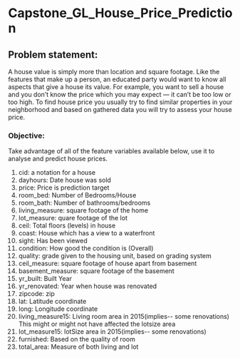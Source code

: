 # Capstone_GL_House_Price_Prediction

## Problem statement:
A house value is simply more than location and square footage. Like the features that make up a person, an educated party would want to know all aspects that give a house its value. For example, you want to sell a house and you don’t know the price which you may expect — it can’t be too low or too high. To find house price you usually try to find similar properties in your neighborhood and based on gathered data you will try to assess your house price.
### Objective:
Take advantage of all of the feature variables available below, use it to analyse and predict house prices. 
1. cid: a notation for a house
2. dayhours: Date house was sold
3. price: Price is prediction target
4. room_bed: Number of Bedrooms/House
5. room_bath: Number of bathrooms/bedrooms
6. living_measure: square footage of the home
7. lot_measure: quare footage of the lot
8. ceil: Total floors (levels) in house
9. coast: House which has a view to a waterfront
10. sight: Has been viewed
11. condition: How good the condition is (Overall)
12. quality: grade given to the housing unit, based on grading system
13. ceil_measure: square footage of house apart from basement
14. basement_measure: square footage of the basement
15. yr_built: Built Year
16. yr_renovated: Year when house was renovated
17. zipcode: zip
18. lat: Latitude coordinate
19. long: Longitude coordinate
20. living_measure15: Living room area in 2015(implies-- some renovations) This might or might not have affected the lotsize area
21. lot_measure15: lotSize area in 2015(implies-- some renovations)
22. furnished: Based on the quality of room
23. total_area: Measure of both living and lot
